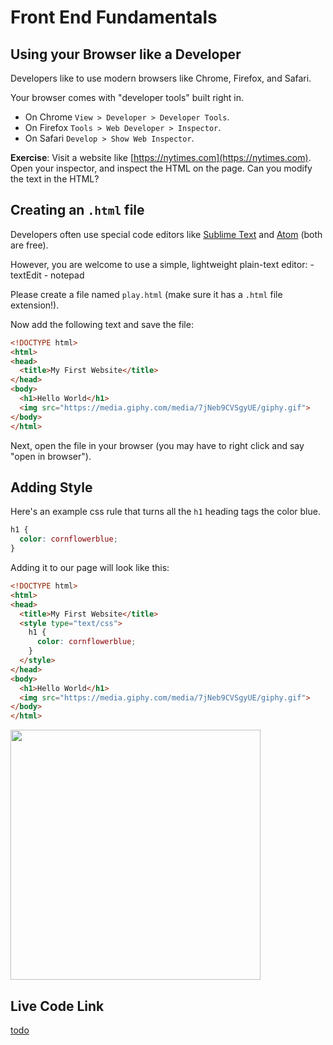 # Front End Fundamentals

## Using your Browser like a Developer
Developers like to use modern browsers like Chrome, Firefox, and Safari.

Your browser comes with "developer tools" built right in.

* On Chrome `View > Developer > Developer Tools`.
* On Firefox `Tools > Web Developer > Inspector`.
* On Safari `Develop > Show Web Inspector`.

**Exercise**: Visit a website like [https://nytimes.com](https://nytimes.com). Open your inspector, and inspect the HTML on the page. Can you modify the text in the HTML?


## Creating an `.html` file
Developers often use special code editors like [Sublime Text](http://www.sublimetext.com/) and [Atom](https://atom.io/) (both are free).

However, you are welcome to use a simple, lightweight plain-text editor:
    - textEdit
    - notepad

Please create a file named `play.html` (make sure it has a `.html` file extension!).

Now add the following text and save the file:
```html
<!DOCTYPE html>
<html>
<head>
  <title>My First Website</title>
</head>
<body>
  <h1>Hello World</h1>
  <img src="https://media.giphy.com/media/7jNeb9CVSgyUE/giphy.gif">
</body>
</html>
```

Next, open the file in your browser (you may have to right click and say "open in browser").

## Adding Style

Here's an example css rule that turns all the `h1` heading tags the color blue.
```css
h1 {
  color: cornflowerblue;
}
```

Adding it to our page will look like this:

```html
<!DOCTYPE html>
<html>
<head>
  <title>My First Website</title>
  <style type="text/css">
    h1 {
      color: cornflowerblue;
    }
  </style>
</head>
<body>
  <h1>Hello World</h1>
  <img src="https://media.giphy.com/media/7jNeb9CVSgyUE/giphy.gif">
</body>
</html>
```


<img src="http://i.giphy.com/5pxnxdzdZfXFK.gif" width="400px">


## Live Code Link
[todo](#todo)


